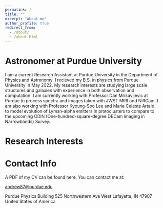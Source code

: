 ```yaml
---
permalink: /
title: ""
excerpt: "About me"
author_profile: true
redirect_from: 
  - /about/
  - /about.html
---
```


Astronomer at Purdue University
======

I am a current Research Assistant at Purdue University in the Department of Physics and Astronomy. I recieved my B.S. in physics from Purdue University in May 2022. My research interests are studying large scale structures and galaxies with experience in both observation and computation. I am currently working with Professor Dan Milisavljevic at Purdue to process spectra and images taken with JWST MIRI and NIRCam. I am also working with Professor Kyoung-Soo Lee and Maria Celeste Artale to model evolution of Lyman-alpha emitters in protoclusters to compare to the upcoming ODIN (One-hundred-square-degree DECam Imaging in Narrowbands) Survey.

Research Interests
======


Contact Info
======

A PDF of my CV can be found here. You can contact me at:

andrew87@purdue.edu

Purdue Physics Building
525 Northwestern Ave
West Lafayette, IN 47907
United States of America
